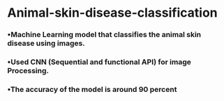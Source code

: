 # Animal-skin-disease-classification
### •Machine Learning model that classifies the animal skin disease using images.
### •Used CNN (Sequential and functional API) for image Processing.
### •The accuracy of the model is around 90 percent
